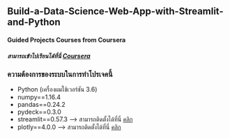 ## Build-a-Data-Science-Web-App-with-Streamlit-and-Python

#### Guided Projects Courses from Coursera
##### สามารถเข้าไปเรียนได้ที่นี่ [Coursera](https://www.coursera.org/projects/data-science-streamlit-python)

### ความต้องการของระบบในการทำโปรเจคนี้

* Python (เครื่องผมใช้เวอร์ชัน 3.6) 
* numpy==1.16.4
* pandas==0.24.2
* pydeck==0.3.0
* streamlit==0.57.3 --> สามารถติดตั้งได้ที่นี่ [คลิก](https://docs.streamlit.io/en/latest/troubleshooting/clean-install.html)
* plotly==4.0.0 --> สามารถติดตั้งได้ที่นี่ [คลิก](https://pypi.org/project/plotly-express/)

